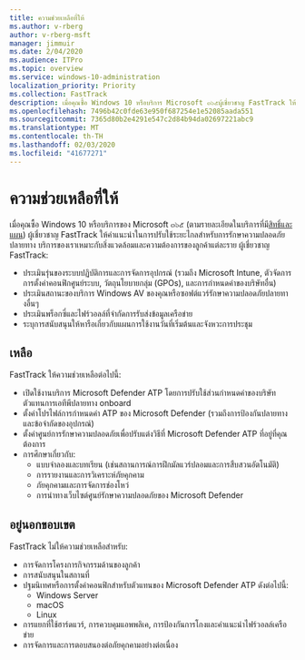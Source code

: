 ```yaml
---
title: ความช่วยเหลือที่ให้
ms.author: v-rberg
author: v-rberg-msft
manager: jimmuir
ms.date: 2/04/2020
ms.audience: ITPro
ms.topic: overview
ms.service: windows-10-administration
localization_priority: Priority
ms.collection: FastTrack
description: เมื่อคุณซื้อ Windows 10 หรือบริการ Microsoft ๓๖๕ผู้เชี่ยวชาญ FastTrack ให้คำแนะนำในการปรับใช้ระยะไกลสำหรับการรักษาความปลอดภัยปลายทาง บริการของเราเหมาะกับสิ่งแวดล้อมและความต้องการของลูกค้าแต่ละราย
ms.openlocfilehash: 7496b42c0fde63e950f687254e1e52085aada551
ms.sourcegitcommit: 7365d80b2e4291e547c2d84b94da02697221abc9
ms.translationtype: MT
ms.contentlocale: th-TH
ms.lasthandoff: 02/03/2020
ms.locfileid: "41677271"
---
```

# <a name="assistance-offered"></a>ความช่วยเหลือที่ให้  

เมื่อคุณซื้อ Windows 10 หรือบริการของ Microsoft ๓๖๕ (ตามรายละเอียดในบริการที่มี[สิทธิ์และแผน](M365-eligible-services-and-plans.md)) ผู้เชี่ยวชาญ FastTrack ให้คำแนะนำในการปรับใช้ระยะไกลสำหรับการรักษาความปลอดภัยปลายทาง บริการของเราเหมาะกับสิ่งแวดล้อมและความต้องการของลูกค้าแต่ละราย ผู้เชี่ยวชาญ FastTrack:
- ประเมินรุ่นของระบบปฏิบัติการและการจัดการอุปกรณ์ (รวมถึง Microsoft Intune, ตัวจัดการการตั้งค่าคอนฟิกศูนย์ระบบ, วัตถุนโยบายกลุ่ม (GPOs), และการกำหนดค่าของบริษัทอื่น)
- ประเมินสถานะของบริการ Windows AV ของคุณหรือซอฟต์แวร์รักษาความปลอดภัยปลายทางอื่นๆ
- ประเมินพร็อกซี่และไฟร์วอลล์ที่จำกัดการรับส่งข้อมูลเครือข่าย
- ระบุการสนับสนุนให้หารือเกี่ยวกับแผนการใช้งานวันที่เริ่มต้นและจังหวะการประชุม

## <a name="assistance"></a>เหลือ

FastTrack ให้ความช่วยเหลือต่อไปนี้:
- เปิดใช้งานบริการ Microsoft Defender ATP โดยการปรับใช้ส่วนกำหนดค่าของบริษัทตัวแทนการเอทีพีปลายทาง onboard
- ตั้งค่าโปรไฟล์การกำหนดค่า ATP ของ Microsoft Defender (รวมถึงการป้องกันปลายทางและข้อจำกัดของอุปกรณ์)
- ตั้งค่าศูนย์การรักษาความปลอดภัยเพื่อปรับแต่งวิธีที่ Microsoft Defender ATP ที่อยู่ที่คุณต้องการ
- การศึกษาเกี่ยวกับ:
    - แบบจำลองและบทเรียน (เช่นสถานการณ์การฝึกมัลแวร์ปลอมและการสืบสวนอัตโนมัติ)
    - การรายงานและการวิเคราะห์ภัยคุกคาม
    - ภัยคุกคามและการจัดการช่องโหว่
    - การนำทางเว็บไซต์ศูนย์รักษาความปลอดภัยของ Microsoft Defender

## <a name="out-of-scope"></a>อยู่นอกขอบเขต

FastTrack ไม่ให้ความช่วยเหลือสำหรับ:
- การจัดการโครงการกิจกรรมด้านของลูกค้า
- การสนับสนุนในสถานที่
- ปฐมนิเทศหรือการตั้งค่าคอนฟิกสำหรับตัวแทนของ Microsoft Defender ATP ดังต่อไปนี้:
   - Windows Server
   - macOS
   - Linux
- การแยกที่ใช้ฮาร์ดแวร์, การควบคุมแอพพลิเค, การป้องกันการโกงและคำแนะนำไฟร์วอลล์เครือข่าย
- การจัดการและการตอบสนองต่อภัยคุกคามอย่างต่อเนื่อง

